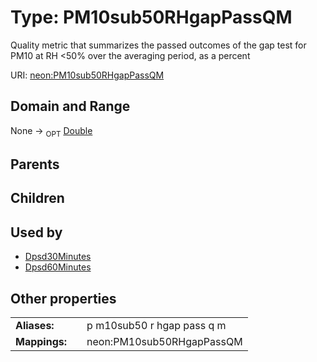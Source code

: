 
# Type: PM10sub50RHgapPassQM


Quality metric that summarizes the passed outcomes of the gap test for PM10 at RH <50% over the averaging period, as a percent

URI: [neon:PM10sub50RHgapPassQM](https://data.neonscience.org/PM10sub50RHgapPassQM)


## Domain and Range

None ->  <sub>OPT</sub> [Double](types/Double.md)

## Parents


## Children


## Used by

 * [Dpsd30Minutes](Dpsd30Minutes.md)
 * [Dpsd60Minutes](Dpsd60Minutes.md)

## Other properties

|  |  |  |
| --- | --- | --- |
| **Aliases:** | | p m10sub50 r hgap pass q m |
| **Mappings:** | | neon:PM10sub50RHgapPassQM |

